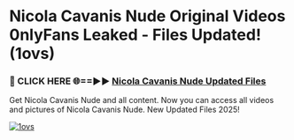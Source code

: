 # Nicola Cavanis Nude Original Videos 0nlyFans Leaked - Files Updated! (1ovs)

<h3>🔴 CLICK HERE 🌐==►► <a href="https://tinyurl.com/4mcuefdz" rel="nofollow">Nicola Cavanis Nude Updated Files</a></h3>

Get Nicola Cavanis Nude and all content. Now you can access all videos and pictures of Nicola Cavanis Nude. New Updated Files 2025!

[![1ovs](https://i.imgur.com/StAQSOY.gif)](https://tinyurl.com/4mcuefdz)
